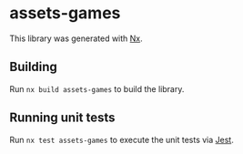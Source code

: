 # assets-games

This library was generated with [Nx](https://nx.dev).

## Building

Run `nx build assets-games` to build the library.

## Running unit tests

Run `nx test assets-games` to execute the unit tests via [Jest](https://jestjs.io).

